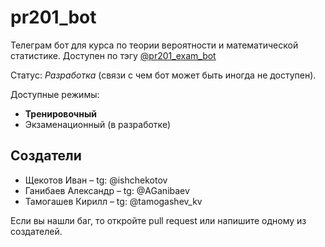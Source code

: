 # pr201_bot

Телеграм бот для курса по теории вероятности и математической статистике. Доступен по тэгу [@pr201_exam_bot](https://t.me/pr201_exam_bot)

Статус: *Разработка* (связи с чем бот может быть иногда не доступен).

Доступные режимы:
  * **Тренировочный**
  * Экзаменационный (в разработке)

## Создатели
  * Щекотов Иван – tg: @ishchekotov
  * Ганибаев Александр – tg: @AGanibaev
  * Тамогашев Кирилл – tg: @tamogashev_kv
  
  Если вы нашли баг, то откройте pull request или напишите одному из создателей.
